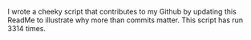 I wrote a cheeky script that contributes to my Github by updating this ReadMe to illustrate why more than commits matter. This script has run 3314 times.